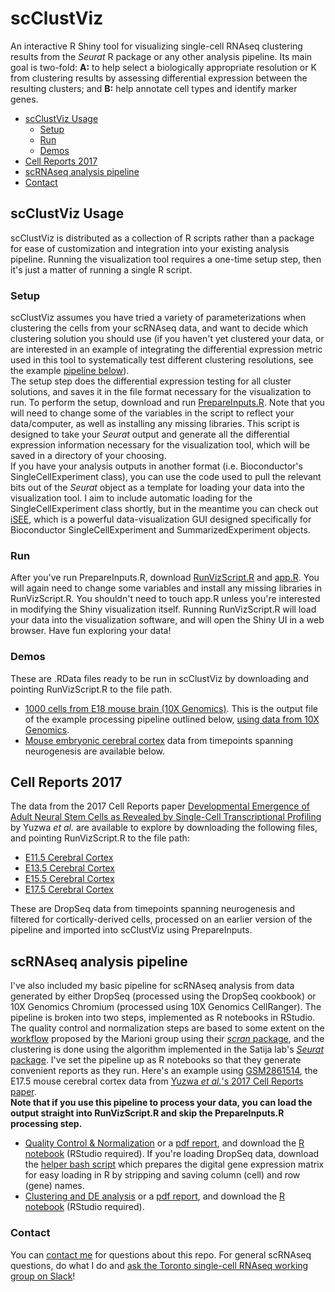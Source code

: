 # scClustViz
An interactive R Shiny tool for visualizing single-cell RNAseq clustering results from the *Seurat* R package or any other analysis pipeline.  Its main goal is two-fold: **A:** to help select a biologically appropriate resolution or K from clustering results by assessing differential expression between the resulting clusters; and **B:** help annotate cell types and identify marker genes.

-   [scClustViz Usage](#scclustviz-usage)  
    -   [Setup](#setup)  
    -   [Run](#run)  
    -   [Demos](#demos)  
-   [Cell Reports 2017](#cell-reports-2017)
-   [scRNAseq analysis pipeline](#scrnaseq-analysis-pipeline)  
-   [Contact](#contact)  

## scClustViz Usage
scClustViz is distributed as a collection of R scripts rather than a package for ease of customization and integration into your existing analysis pipeline.  Running the visualization tool requires a one-time setup step, then it's just a matter of running a single R script.  

### Setup
scClustViz assumes you have tried a variety of parameterizations when clustering the cells from your scRNAseq data, and want to decide which clustering solution you should use (if you haven't yet clustered your data, or are interested in an example of integrating the differential expression metric used in this tool to systematically test different clustering resolutions, see the example [pipeline below](#scrnaseq-analysis-pipeline)).  
The setup step does the differential expression testing for all cluster solutions, and saves it in the file format necessary for the visualization to run.  To perform the setup, download and run [PrepareInputs.R](PrepareInputs.R).  Note that you will need to change some of the variables in the script to reflect your data/computer, as well as installing any missing libraries.  This script is designed to take your *Seurat* output and generate all the differential expression information necessary for the visualization tool, which will be saved in a directory of your choosing.  
If you have your analysis outputs in another format (i.e. Bioconductor's SingleCellExperiment class), you can use the code used to pull the relevant bits out of the *Seurat* object as a template for loading your data into the visualization tool.  I aim to include automatic loading for the SingleCellExperiment class shortly, but in the meantime you can check out [iSEE](https://bioconductor.org/packages/release/bioc/html/iSEE.html), which is a powerful data-visualization GUI designed specifically for Bioconductor SingleCellExperiment and SummarizedExperiment objects.  

### Run
After you've run PrepareInputs.R, download [RunVizScript.R](RunVizScript.R) and [app.R](app.R).  You will again need to change some variables and install any missing libraries in RunVizScript.R.  You shouldn't need to touch app.R unless you're interested in modifying the Shiny visualization itself.  Running RunVizScript.R will load your data into the visualization software, and will open the Shiny UI in a web browser.  Have fun exploring your data!

### Demos
These are .RData files ready to be run in scClustViz by downloading and pointing RunVizScript.R to the file path.
-   [1000 cells from E18 mouse brain (10X Genomics)](demo/10Xneurons_forViz.RData).  This is the output file of the example processing pipeline outlined below, [using data from 10X Genomics](https://support.10xgenomics.com/single-cell-gene-expression/datasets/2.1.0/neurons_900).
-   [Mouse embryonic cerebral cortex](#cell-reports-2017) data from timepoints spanning neurogenesis are available below.


## Cell Reports 2017
The data from the 2017 Cell Reports paper [Developmental Emergence of Adult Neural Stem Cells as Revealed by Single-Cell Transcriptional Profiling](https://doi.org/10.1016/j.celrep.2017.12.017) by Yuzwa *et al.* are available to explore by downloading the following files, and pointing RunVizScript.R to the file path:
-   [E11.5 Cerebral Cortex](meCortex/e11/e11_Cortical_Only_forViz.RData)  
-   [E13.5 Cerebral Cortex](meCortex/e13/e13_Cortical_Only_forViz.RData)  
-   [E15.5 Cerebral Cortex](meCortex/e15/e15_Cortical_Only_forViz.RData)  
-   [E17.5 Cerebral Cortex](meCortex/e17/e17_Cortical_Only_forViz.RData)  

These are DropSeq data from timepoints spanning neurogenesis and filtered for cortically-derived cells, processed on an earlier version of the pipeline and imported into scClustViz using PrepareInputs.  


## scRNAseq analysis pipeline
I've also included my basic pipeline for scRNAseq analysis from data generated by either DropSeq (processed using the DropSeq cookbook) or 10X Genomics Chromium (processed using 10X Genomics CellRanger).  The pipeline is broken into two steps, implemented as R notebooks in RStudio.  The quality control and normalization steps are based to some extent on the [workflow](http://dx.doi.org/10.12688/f1000research.9501.2) proposed by the Marioni group using their [*scran* package](http://bioconductor.org/packages/release/bioc/html/scran.html), and the clustering is done using the algorithm implemented in the Satija lab's [*Seurat* package](https://satijalab.org/seurat/).  I've set the pipeline up as R notebooks so that they generate convenient reports as they run.  Here's an example using [GSM2861514](https://www.ncbi.nlm.nih.gov/geo/query/acc.cgi?acc=GSM2861514), the E17.5 mouse cerebral cortex data from [Yuzwa *et al.*'s 2017 Cell Reports paper](https://doi.org/10.1016/j.celrep.2017.12.017/).  
**Note that if you use this pipeline to process your data, you can load the output straight into RunVizScript.R and skip the PrepareInputs.R processing step.**  
-   [Quality Control & Normalization](pipeline/pipeline_QCN.md) or a [pdf report](pipeline/pipeline_QCN.pdf), and download the [R notebook](pipeline/pipeline_QCN.Rmd) (RStudio required).  If you're loading DropSeq data, download the [helper bash script](pipeline/DropSeqDGEhelper.sh) which prepares the digital gene expression matrix for easy loading in R by stripping and saving column (cell) and row (gene) names.  
-   [Clustering and DE analysis](pipeline/pipeline_Clust.md) or a [pdf report](pipeline/pipeline_Clust.pdf), and download the [R notebook](pipeline/pipeline_Clust.Rmd) (RStudio required).  


### Contact
You can [contact me](http://www.baderlab.org/BrendanInnes) for questions about this repo.  For general scRNAseq questions, do what I do and [ask the Toronto single-cell RNAseq working group on Slack](http://bit.ly/scRNAseqTO)!  



